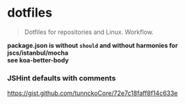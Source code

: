 # dotfiles
> Dotfiles for repositories and Linux. Workflow.

**package.json is without `should` and without harmonies for jscs/istanbul/mocha  
see koa-better-body**

### JSHint defaults with comments
https://gist.github.com/tunnckoCore/72e7c18faff8f14c633e